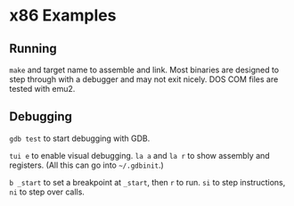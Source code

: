 # x86 Examples

## Running

`make` and target name to assemble and link.
Most binaries are designed to step through with a debugger and may not exit nicely.
DOS COM files are tested with emu2. 

## Debugging

`gdb test` to start debugging with GDB. 

`tui e` to enable visual debugging. 
`la a` and `la r` to show assembly and registers.
(All this can go into `~/.gdbinit`.)

`b _start` to set a breakpoint at `_start`, then `r` to run.
`si` to step instructions, `ni` to step over calls.

